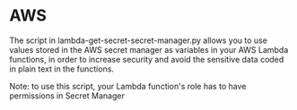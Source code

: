 # AWS

The script in lambda-get-secret-secret-manager.py allows you to use values stored in the AWS secret manager as variables in your AWS Lambda functions, in order to increase security and avoid the sensitive data coded in plain text in the functions.

Note: to use this script, your Lambda function's role has to have permissions in Secret Manager
